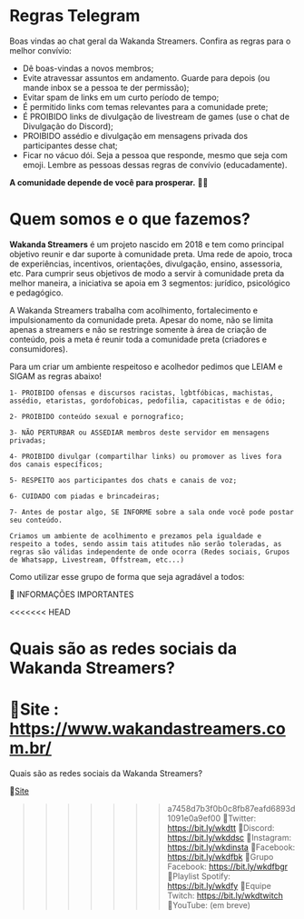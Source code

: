 # Regras Telegram
Boas vindas ao chat geral da Wakanda Streamers. Confira as regras para o melhor convívio:
- Dê boas-vindas a novos membros;
- Evite atravessar assuntos em andamento. Guarde para depois (ou mande inbox se a pessoa te der permissão);
- Evitar spam de links em um curto período de tempo;
- É permitido links com temas relevantes para a comunidade prete;
- É PROIBIDO links de divulgação de livestream de games (use o chat de Divulgação do Discord);
- PROIBIDO assédio e divulgação em mensagens privada dos participantes desse chat;
- Ficar no vácuo dói. Seja a pessoa que responde, mesmo que seja com emoji.
Lembre as pessoas dessas regras de convívio (educadamente).

**A comunidade depende de você para prosperar.** ✊🏾

# Quem somos e o que fazemos?
**Wakanda Streamers** é um projeto nascido em 2018 e tem como principal objetivo reunir e dar suporte à comunidade preta. 
Uma rede de apoio, troca de experiências, incentivos, orientações, divulgação, ensino, assessoria, etc.
Para cumprir seus objetivos de modo a servir à comunidade preta da melhor maneira, a iniciativa se apoia em 3 segmentos: jurídico, psicológico e pedagógico.

A Wakanda Streamers trabalha com acolhimento, fortalecimento e impulsionamento da comunidade preta.
Apesar do nome, não se limita apenas a streamers e não se restringe somente à área de criação de conteúdo, pois a meta é reunir toda a comunidade preta (criadores e consumidores).

Para um criar um ambiente respeitoso e acolhedor pedimos que LEIAM e SIGAM as regras  abaixo! 

`1- PROIBIDO ofensas e discursos racistas, lgbtfóbicas, machistas, assédio, etaristas, gordofobicas, pedofilia, capacitistas e de ódio;`

`2- PROIBIDO conteúdo sexual e pornografico;`

`3- NÃO PERTURBAR ou ASSEDIAR membros deste servidor em mensagens privadas;`

`4- PROIBIDO divulgar (compartilhar links) ou promover as lives fora dos canais específicos;`

`5- RESPEITO aos participantes dos chats e canais de voz;`

`6- CUIDADO com piadas e brincadeiras;`

`7- Antes de postar algo, SE INFORME sobre a sala onde você pode postar seu conteúdo.`

``` 
Criamos um ambiente de acolhimento e prezamos pela igualdade e respeito a todes, sendo assim tais atitudes não serão toleradas, as regras são válidas independente de onde ocorra (Redes sociais, Grupos de Whatsapp, Livestream, Offstream, etc...)
```

Como utilizar esse grupo de forma que seja agradável a todos:


:pushpin:  INFORMAÇÕES IMPORTANTES

<<<<<<< HEAD

# Quais são as redes sociais da Wakanda Streamers?
:small_blue_diamond:Site : https://www.wakandastreamers.com.br/
=======
Quais são as redes sociais da Wakanda Streamers?

:small_blue_diamond:[Site](https://www.wakandastreamers.com.br/)
>>>>>>> a7458d7b3f0b0c8fb87eafd6893d1091e0a9ef00
:small_blue_diamond:Twitter: https://bit.ly/wkdtt
:small_blue_diamond:Discord: https://bit.ly/wkddsc 
:small_blue_diamond:Instagram: https://bit.ly/wkdinsta 
:small_blue_diamond:Facebook: https://bit.ly/wkdfbk 
:small_blue_diamond:Grupo Facebook: https://bit.ly/wkdfbgr 
:small_blue_diamond:Playlist Spotify: https://bit.ly/wkdfy
:small_blue_diamond:Equipe Twitch: https://bit.ly/wkdtwitch 
:small_blue_diamond:YouTube: (em breve)
